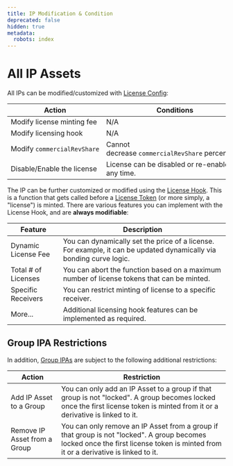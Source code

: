 ```yaml
---
title: IP Modification & Condition
deprecated: false
hidden: true
metadata:
  robots: index
---
```

# All IP Assets

All IPs can be modified/customized with [License Config](doc:license-config-hook):

| **Action**                  | **Conditions**                                     |
| --------------------------- | -------------------------------------------------- |
| Modify license minting fee  | N/A                                                |
| Modify licensing hook       | N/A                                                |
| Modify `commercialRevShare` | Cannot decrease `commercialRevShare` percentage.   |
| Disable/Enable the license  | License can be disabled or re-enabled at any time. |

The IP can be further customized or modified using the [License Hook](https://docs.story.foundation/docs/license-config-hook#/licensing-hook). This is a function that gets called before a [License Token](doc:license-token) (or more simply, a "license") is minted. There are various features you can implement with the License Hook, and are **always modifiable**:

| **Feature**         | **Description**                                                                                                     |
| ------------------- | ------------------------------------------------------------------------------------------------------------------- |
| Dynamic License Fee | You can dynamically set the price of a license. For example, it can be updated dynamically via bonding curve logic. |
| Total # of Licenses | You can abort the function based on a maximum number of license tokens that can be minted.                          |
| Specific Receivers  | You can restrict minting of license to a specific receiver.                                                         |
| More...             | Additional licensing hook features can be implemented as required.                                                  |

## Group IPA Restrictions

In addition, [Group IPAs](doc:grouping-module) are subject to the following additional restrictions:

| **Action**                   | **Restriction**                                                                                                                                                                    |
| ---------------------------- | ---------------------------------------------------------------------------------------------------------------------------------------------------------------------------------- |
| Add IP Asset to a Group      | You can only add an IP Asset to a group if that group is not "locked". A group becomes locked once the first license token is minted from it or a derivative is linked to it.      |
| Remove IP Asset from a Group | You can only remove an IP Asset from a group if that group is not "locked". A group becomes locked once the first license token is minted from it or a derivative is linked to it. |